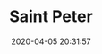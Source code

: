 ---
date: "2020-04-05 20:31:57"
title: "Saint Peter"
address: "362 Oxford St, Paddington, NSW 2021"
city: "Sydney"
voucher_link: "https://www.saintpeter.com.au/vouchers"
delivery_link: ""
image: "https://images.squarespace-cdn.com/content/v1/56b1581001dbae20b9c6edb1/1581083124575-XDXKA5QRUWLFGPR2J0CS/ke17ZwdGBToddI8pDm48kEpVg-ILAPna1wRh-xAJ9fRZw-zPPgdn4jUwVcJE1ZvWQUxwkmyExglNqGp0IvTJZUJFbgE-7XRK3dMEBRBhUpwEv36x-EUL2-BSQ5feDhwGCbXuJBFqZ-erYzVouT8yOb9TwqchglLQOCYTRn7ZGxI/image-asset.jpeg?format=500w"
---